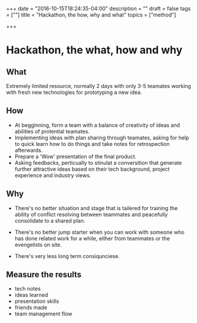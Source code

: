 +++
date = "2016-10-15T18:24:35-04:00"
description = ""
draft = false
tags = [""]
title = "Hackathon, the how, why and what"
topics = ["method"]

+++
# Hackathon, the what, how and why

## What
Extremely limited resource, normally 2 days with only 3-5 teamates working with fresh new technologies for prototyping a new idea.

## How
- At begginning, form a team with a balance of creativity of ideas and abilities of protential teamates.
- Implementing ideas with plan sharing through teamates, asking for help to quick learn how to do things and take notes for retrospection afterwards.
- Prepare a 'Wow' presentation of the final product.
- Asking feedbacks, perticually to stinulat a conversition that generate further attractive ideas based on their tech background, project experience and industry views.

## Why
- There's no better situation and stage that is tailered for training the ability of conflict resolving between teammates and peacefully consolidate to a shared plan.

- There's no better jump starter when you can work with someone who has done related work for a while, either from teammates or the evengelists on site. 

- There's very less long term consiqunciese.

## Measure the results
- tech notes
- ideas learned
- presentation skills
- friends made
- team management flow

